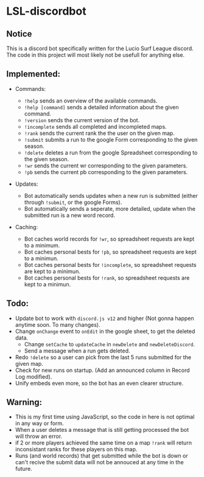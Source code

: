 # LSL-discordbot

## Notice
This is a discord bot specifically written for the Lucio Surf League discord. 
The code in this project will most likely not be usefull for anything else.

## Implemented:
- Commands:
  - `!help` sends an overview of the available commands.
  - `!help [command]` sends a detailed information about the given command.
  - `!version` sends the current version of the bot.
  - `!incomplete` sends all completed and incompleted maps.
  - `!rank` sends the current rank the the user on the given map.
  - `!submit` submits a run to the google Form corresponding to the given season.
  - `!delete` deletes a run from the google Spreadsheet corresponding to the given season.
  - `!wr` sends the current wr corresponding to the given parameters.
  - `!pb` sends the current pb corresponding to the given parameters.

- Updates:
  - Bot automatically sends updates when a new run is submitted (either through `!submit`, or the google Forms).
  - Bot automatically sends a seperate, more detailed, update when the submitted run is a new word record.

- Caching:
  - Bot caches world records for `!wr`, so spreadsheet requests are kept to a minimum.
  - Bot caches personal bests for `!pb`, so spreadsheet requests are kept to a minimun.
  - Bot caches personal bests for `!incomplete`, so spreadsheet requests are kept to a minimun.
  - Bot caches personal bests for `!rank`, so spreadsheet requests are kept to a minimun.


## Todo:
- Update bot to work with `discord.js v12` and higher (Not gonna happen anytime soon. To many changes).
- Change `onChange` event to `onEdit` in the google sheet, to get the deleted data.
  - Change `setCache` to `updateCache` in `newDelete` and `newDeleteDiscord`.
  - Send a message when a run gets deleted.
- Redo `!delete` so a user can pick from the last 5 runs submitted for the given map.
- Check for new runs on startup. (Add an announced column in Record Log modified).
- Unify embeds even more, so the bot has an even clearer structure.


## Warning:
- This is my first time using JavaScript, so the code in here is not optimal in any way or form.
- When a user deletes a message that is still getting processed the bot will throw an error.
- if 2 or more players achieved the same time on a map `!rank` will return inconsistant ranks for these players on this map.
- Runs (and world records) that get submitted while the bot is down or can't recive the submit data will not be annouced at any time in the future.